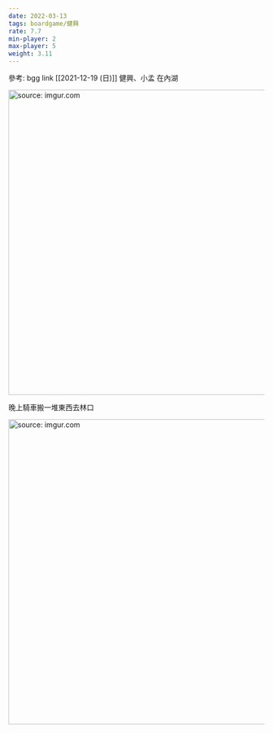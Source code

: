 ```yaml
---
date: 2022-03-13
tags: boardgame/健興
rate: 7.7
min-player: 2
max-player: 5
weight: 3.11
---
```


參考: bgg link
[[2021-12-19 (日)]] 健興、小孟 在內湖

<a href="https://imgur.com/XF6hafT"><img src="https://i.imgur.com/XF6hafT.jpg" title="source: imgur.com" width="600px" /></a>

晚上騎車搬一堆東西去林口

<a href="https://imgur.com/IJnNEII"><img src="https://i.imgur.com/IJnNEII.jpg" title="source: imgur.com" width="600px" /></a>
